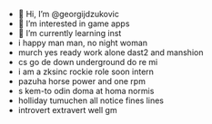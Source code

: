 - 👋 Hi, I’m @georgijdzukovic
- 👀 I’m interested in game apps
- 🌱 I’m currently learning inst
- i happy man man, no night woman
- murch yes ready work alone dast2 and manshion
- cs go de down underground do re mi
- i am a zksinc rockie role soon intern
- pazuha horse power and one rpm
- s kem-to odin doma at homa normis
- holliday tumuchen all notice fines lines
- introvert extravert well gm
